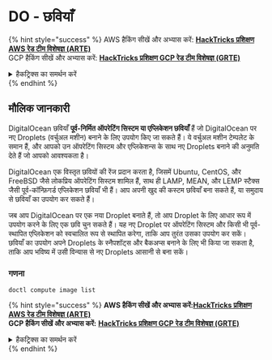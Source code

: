 # DO - छवियाँ

{% hint style="success" %}
AWS हैकिंग सीखें और अभ्यास करें: <img src="/.gitbook/assets/image.png" alt="" data-size="line">[**HackTricks प्रशिक्षण AWS रेड टीम विशेषज्ञ (ARTE)**](https://training.hacktricks.xyz/courses/arte)<img src="/.gitbook/assets/image.png" alt="" data-size="line">\
GCP हैकिंग सीखें और अभ्यास करें: <img src="/.gitbook/assets/image (2).png" alt="" data-size="line">[**HackTricks प्रशिक्षण GCP रेड टीम विशेषज्ञ (GRTE)**<img src="/.gitbook/assets/image (2).png" alt="" data-size="line">](https://training.hacktricks.xyz/courses/grte)

<details>

<summary>हैकट्रिक्स का समर्थन करें</summary>

* [**सदस्यता योजनाएँ**](https://github.com/sponsors/carlospolop) की जाँच करें!
* **शामिल हों** 💬 [**डिस्कॉर्ड समूह**](https://discord.gg/hRep4RUj7f) या [**टेलीग्राम समूह**](https://t.me/peass) या हमें **ट्विटर** 🐦 [**@hacktricks\_live**](https://twitter.com/hacktricks\_live)** पर फॉलो** करें।
* **हैकिंग ट्रिक्स साझा करें, हैकट्रिक्स** और [**हैकट्रिक्स क्लाउड**](https://github.com/carlospolop/hacktricks-cloud) github रेपो में PR जमा करके।

</details>
{% endhint %}

## मौलिक जानकारी

DigitalOcean छवियाँ **पूर्व-निर्मित ऑपरेटिंग सिस्टम या एप्लिकेशन छवियाँ** हैं जो DigitalOcean पर नए Droplets (वर्चुअल मशीन) बनाने के लिए उपयोग किए जा सकते हैं। ये वर्चुअल मशीन टेम्पलेट के समान हैं, और आपको उन ऑपरेटिंग सिस्टम और एप्लिकेशन्स के साथ नए Droplets बनाने की अनुमति देते हैं जो आपको आवश्यकता है।

DigitalOcean एक विस्तृत छवियों की रेंज प्रदान करता है, जिसमें Ubuntu, CentOS, और FreeBSD जैसे लोकप्रिय ऑपरेटिंग सिस्टम शामिल हैं, साथ ही LAMP, MEAN, और LEMP स्टैक्स जैसी पूर्व-कॉन्फ़िगर्ड एप्लिकेशन छवियाँ भी हैं। आप अपनी खुद की कस्टम छवियाँ बना सकते हैं, या समुदाय से छवियाँ का उपयोग कर सकते हैं।

जब आप DigitalOcean पर एक नया Droplet बनाते हैं, तो आप Droplet के लिए आधार रूप में उपयोग करने के लिए एक छवि चुन सकते हैं। यह नए Droplet पर ऑपरेटिंग सिस्टम और किसी भी पूर्व-स्थापित एप्लिकेशन को स्वचालित रूप से स्थापित करेगा, ताकि आप तुरंत उसका उपयोग कर सकें। छवियाँ का उपयोग अपने Droplets के स्नैपशॉट्स और बैकअप्स बनाने के लिए भी किया जा सकता है, ताकि आप भविष्य में उसी विन्यास से नए Droplets आसानी से बना सकें।

### गणना
```
doctl compute image list
```
{% hint style="success" %}
**AWS हैकिंग सीखें और अभ्यास करें:**<img src="/.gitbook/assets/image.png" alt="" data-size="line">[**HackTricks प्रशिक्षण AWS रेड टीम विशेषज्ञ (ARTE)**](https://training.hacktricks.xyz/courses/arte)<img src="/.gitbook/assets/image.png" alt="" data-size="line">\
**GCP हैकिंग सीखें और अभ्यास करें:** <img src="/.gitbook/assets/image (2).png" alt="" data-size="line">[**HackTricks प्रशिक्षण GCP रेड टीम विशेषज्ञ (GRTE)**<img src="/.gitbook/assets/image (2).png" alt="" data-size="line">](https://training.hacktricks.xyz/courses/grte)

<details>

<summary>हैकट्रिक्स का समर्थन करें</summary>

* [**सदस्यता योजनाएं**](https://github.com/sponsors/carlospolop) की जाँच करें!
* 💬 [**डिस्कॉर्ड समूह**](https://discord.gg/hRep4RUj7f) ज्वाइन करें या [**टेलीग्राम समूह**](https://t.me/peass) में शामिल हों या हमें **ट्विटर** 🐦 [**@hacktricks\_live**](https://twitter.com/hacktricks\_live)** पर फॉलो** करें।
* [**हैकट्रिक्स**](https://github.com/carlospolop/hacktricks) और [**हैकट्रिक्स क्लाउड**](https://github.com/carlospolop/hacktricks-cloud) github रेपो में PR जमा करके हैकिंग ट्रिक्स साझा करें।

</details>
{% endhint %}

